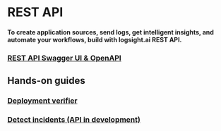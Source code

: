 # REST API

#### To create application sources, send logs, get intelligent insights, and automate your workflows, build with logsight.ai REST API.

### [REST API Swagger UI & OpenAPI](https://logsight.ai/swagger-ui/index.html)
## Hands-on guides
### [Deployment verifier](https://docs.logsight.ai/#/monitor_deployments/stage_verifier)
### [Detect incidents (API in development)](https://docs.logsight.ai/#/detect_incidents/incident_detector.md)